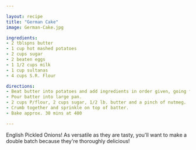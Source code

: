 ```yaml
---

layout: recipe
title: "German Cake"
image: German-Cake.jpg

ingredients:
- 2 tblspns butter
- 1 cup hot mashed potatoes
- 2 cups sugar
- 2 beaten eggs
- 1 1/2 cups milk
- 1 cup sultanas
- 4 cups S.R. Flour

directions:
- Beat butter into potatoes and add ingredients in order given, going from top to bottom down the page.
- Pour batter into large pan.
- 2 cups P/flour, 2 cups sugar, 1/2 lb. butter and a pinch of nutmeg.  
- Crumb together and sprinkle on top of batter.   
- Bake approx. 30 mins at 400

---
```


English Pickled Onions! As versatile as they are tasty, 
you'll want to make a double batch because they're thoroughly delicious!
